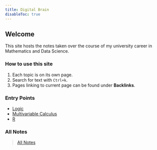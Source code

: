 ```yaml
---
title: Digital Brain
disableToc: true
---
```


## Welcome
This site hosts the notes taken over the course of my university career in Mathematics and Data Science.

### How to use this site
1. Each topic is on its own page.
2. Search for text with `Ctrl+k`.
3. Pages linking to current page can be found under __Backlinks__.

### Entry Points
- [Logic](/notes/logic.md)
- [Multivariable Calculus](/notes/partial-derivatives.md)
- [R](R-programming-language.md)

### All Notes
> [All Notes](/notes)

